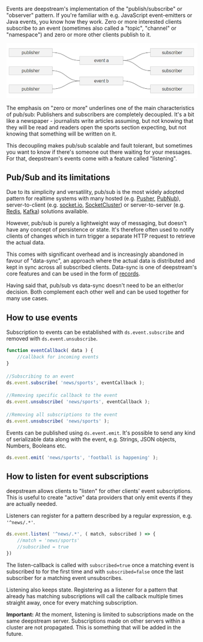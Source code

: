 
Events are deepstream's implementation of the "publish/subscribe" or "observer" pattern. If you're familiar with e.g. JavaScript event-emitters or Java events, you know how they work. Zero or more interested clients subscribe to an event (sometimes also called a "topic", "channel" or "namespace") and zero or more other clients publish to it.

![Pub/Sub diagram](pubsub-diagram.png)

The emphasis on "zero or more" underlines one of the main characteristics of pub/sub: Publishers and subscribers are completely decoupled. It's a bit like a newspaper - journalists write articles assuming, but not knowing that they will be read and readers open the sports section expecting, but not knowing that something will be written on it.

This decoupling makes pub/sub scalable and fault tolerant, but sometimes you want to know if there's someone out there waiting for your messages. For that, deepstream's events come with a feature called "listening".

## Pub/Sub and its limitations
Due to its simplicity and versatility, pub/sub is the most widely adopted pattern for realtime systems with many hosted (e.g. [Pusher](https://pusher.com/), [PubNub](https://www.pubnub.com/)), server-to-client (e.g. [socket.io](http://socket.io/), [SocketCluster](http://socketcluster.io/#!/)) or server-to-server (e.g. [Redis](http://redis.io/topics/pubsub), [Kafka](http://kafka.apache.org/)) solutions available.

However, pub/sub is purely a lightweight way of messaging, but doesn't have any concept of persistence or state. It's therefore often used to notify clients of changes which in turn trigger a separate HTTP request to retrieve the actual data.

This comes with significant overhead and is increasingly abandoned in favour of "data-sync", an approach where the actual data is distributed and kept in sync across all subscribed clients. Data-sync is one of deepstream's core features and can be used in the form of [records](./datasync-records).

Having said that, pub/sub vs data-sync doesn't need to be an either/or decision. Both complement each other well and can be used together for many use cases.

## How to use events

Subscription to events can be established with `ds.event.subscribe` and removed with `ds.event.unsubscribe`.

```javascript
function eventCallback( data ) {
	//callback for incoming events
}

//Subscribing to an event
ds.event.subscribe( 'news/sports', eventCallback );

//Removing specific callback to the event
ds.event.unsubscribe( 'news/sports', eventCallback );

//Removing all subscriptions to the event
ds.event.unsubscribe( 'news/sports' );
```

Events can be published using `ds.event.emit`. It's possible to send any kind of serializable data along with the event, e.g. Strings, JSON objects, Numbers, Booleans etc.

```javascript
ds.event.emit( 'news/sports', 'football is happening' );
```

## How to listen for event subscriptions
deepstream allows clients to "listen" for other clients' event subscriptions. This is useful to create "active" data providers that only emit events if they are actually needed.

Listeners can register for a pattern described by a regular expression, e.g. `'^news/.*'`.

```javascript
ds.event.listen( '^news/.*', ( match, subscribed ) => {
    //match = 'news/sports'
    //subscribed = true
})
```

The listen-callback is called with `subscribed=true` once a matching event is subscribed to for the first time and with `subscribed=false` once the last subscriber for a matching event unsubscribes.

Listening also keeps state. Registering as a listener for a pattern that already has matching subscriptions will call the callback multiple times straight away, once for every matching subscription.

**Important:** At the moment, listening is limited to subscriptions made on the same deepstream server. Subscriptions made on other servers within a cluster are not propagated. This is something that will be added in the future.